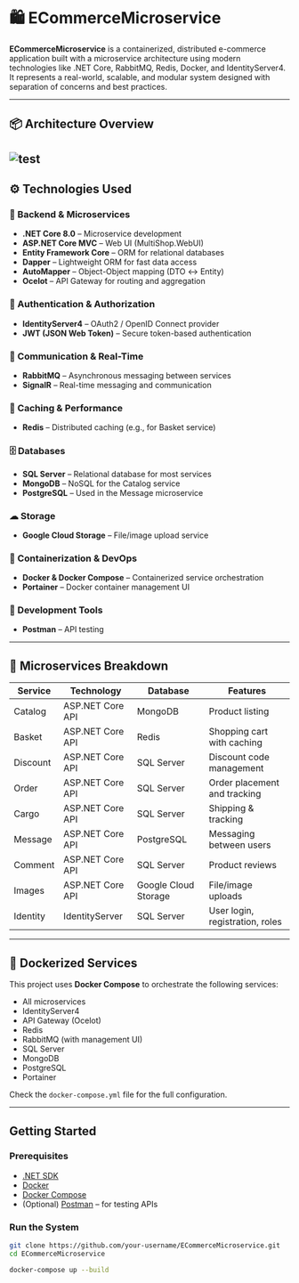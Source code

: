 # 🛍 ECommerceMicroservice

**ECommerceMicroservice** is a containerized, distributed e-commerce application built with a microservice architecture using modern technologies like .NET Core, RabbitMQ, Redis, Docker, and IdentityServer4. It represents a real-world, scalable, and modular system designed with separation of concerns and best practices.

---

## 📦 Architecture Overview
![test](https://github.com/user-attachments/assets/acad5058-efd3-48ee-8e27-ec107b06a252)
---

## ⚙ Technologies Used

### 🧱 Backend & Microservices
- **.NET Core 8.0** – Microservice development
- **ASP.NET Core MVC** – Web UI (MultiShop.WebUI)
- **Entity Framework Core** – ORM for relational databases
- **Dapper** – Lightweight ORM for fast data access
- **AutoMapper** – Object-Object mapping (DTO ↔ Entity)
- **Ocelot** – API Gateway for routing and aggregation

### 🔐 Authentication & Authorization
- **IdentityServer4** – OAuth2 / OpenID Connect provider
- **JWT (JSON Web Token)** – Secure token-based authentication

### 🧵 Communication & Real-Time
- **RabbitMQ** – Asynchronous messaging between services
- **SignalR** – Real-time messaging and communication

### 🧠 Caching & Performance
- **Redis** – Distributed caching (e.g., for Basket service)

### 🗄 Databases
- **SQL Server** – Relational database for most services
- **MongoDB** – NoSQL for the Catalog service
- **PostgreSQL** – Used in the Message microservice

### ☁ Storage
- **Google Cloud Storage** – File/image upload service

### 🐳 Containerization & DevOps
- **Docker & Docker Compose** – Containerized service orchestration
- **Portainer** – Docker container management UI

### 🧪 Development Tools
- **Postman** – API testing
---

## 🧩 Microservices Breakdown

| Service   | Technology         | Database     | Features                          |
|-----------|--------------------|--------------|-----------------------------------|
| Catalog   | ASP.NET Core API   | MongoDB      | Product listing                   |
| Basket    | ASP.NET Core API   | Redis        | Shopping cart with caching        |
| Discount  | ASP.NET Core API   | SQL Server   | Discount code management          |
| Order     | ASP.NET Core API   | SQL Server   | Order placement and tracking      |
| Cargo     | ASP.NET Core API   | SQL Server   | Shipping & tracking               |
| Message   | ASP.NET Core API   | PostgreSQL   | Messaging between users           |
| Comment   | ASP.NET Core API   | SQL Server   | Product reviews                   |
| Images    | ASP.NET Core API   | Google Cloud Storage          | File/image uploads                |
| Identity  | IdentityServer    | SQL Server   | User login, registration, roles   |

---

## 🐳 Dockerized Services

This project uses **Docker Compose** to orchestrate the following services:

- All microservices
- IdentityServer4
- API Gateway (Ocelot)
- Redis
- RabbitMQ (with management UI)
- SQL Server
- MongoDB
- PostgreSQL
- Portainer

Check the `docker-compose.yml` file for the full configuration.

---

## Getting Started

### Prerequisites

- [.NET SDK](https://dotnet.microsoft.com/en-us/download)
- [Docker](https://www.docker.com/)
- [Docker Compose](https://docs.docker.com/compose/)
- (Optional) [Postman](https://www.postman.com/) – for testing APIs

### Run the System

```bash
git clone https://github.com/your-username/ECommerceMicroservice.git
cd ECommerceMicroservice

docker-compose up --build
